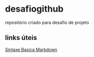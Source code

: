 # desafiogithub
repositório criado para desafio de projeto

## links úteis
[Sintaxe Basica Markdown](https://www.markdownguide.org/basic-syntax/)

